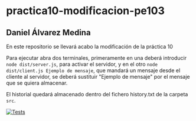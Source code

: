 # practica10-modificacion-pe103
## Daniel Álvarez Medina

En este repositorio se llevará acabo la modificación de la práctica 10

Para ejecutar abra dos terminales, primeramente en una deberá introducir `node dist/server.js`, para activar el servidor, y en el otro `node dist/client.js Ejemplo de mensaje`, que mandará un mensaje desde el cliente al servidor, se deberá sustituir "Ejemplo de mensaje" por el mensaje que se quiera almacenar.

El historial quedará almacenado dentro del fichero history.txt de la carpeta `src`.

[![Tests](https://github.com/alu0101216126/practica10-modificacion-pe103/actions/workflows/node.js.yml/badge.svg)](https://github.com/alu0101216126/practica10-modificacion-pe103/actions/workflows/node.js.yml)
